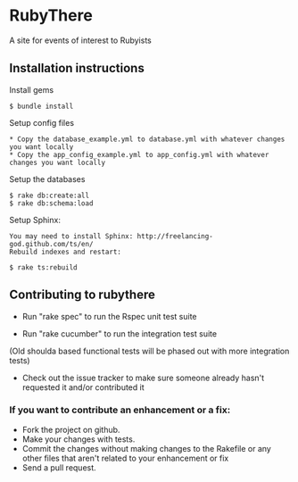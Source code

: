 # RubyThere

A site for events of interest to Rubyists

## Installation instructions

  Install gems

    $ bundle install
  
  Setup config files

    * Copy the database_example.yml to database.yml with whatever changes you want locally 
    * Copy the app_config_example.yml to app_config.yml with whatever changes you want locally
    
  Setup the databases

    $ rake db:create:all
    $ rake db:schema:load

  Setup Sphinx:

    You may need to install Sphinx: http://freelancing-god.github.com/ts/en/
    Rebuild indexes and restart:

    $ rake ts:rebuild
    

## Contributing to rubythere

- Run "rake spec" to run the Rspec unit test suite

- Run "rake cucumber" to run the integration test suite

(Old shoulda based functional tests will be phased out with more integration tests)

* Check out the issue tracker to make sure someone already hasn't requested it and/or contributed it

### If you want to contribute an enhancement or a fix:

  * Fork the project on github.
  * Make your changes with tests.
  * Commit the changes without making changes to the Rakefile or any other files that aren't related to your enhancement or fix
  * Send a pull request.